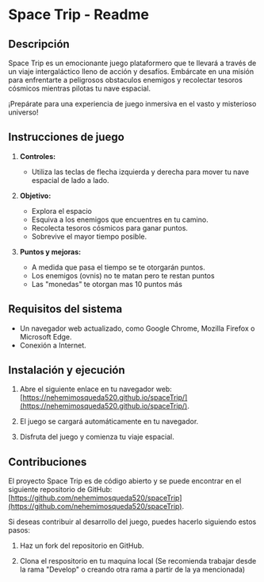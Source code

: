 # Space Trip - Readme

## Descripción

Space Trip es un emocionante juego plataformero que te llevará a través de un viaje intergaláctico lleno de acción y desafíos. Embárcate en una misión para enfrentarte a peligrosos obstaculos enemigos y recolectar tesoros cósmicos mientras pilotas tu nave espacial.

¡Prepárate para una experiencia de juego inmersiva en el vasto y misterioso universo!

## Instrucciones de juego

1. **Controles:**
   - Utiliza las teclas de flecha izquierda y derecha para mover tu nave espacial de lado a lado.

2. **Objetivo:**
   - Explora el espacio 
   - Esquiva a los enemigos que encuentres en tu camino.
   - Recolecta tesoros cósmicos para ganar puntos.
   - Sobrevive el mayor tiempo posible.

3. **Puntos y mejoras:**
   - A medida que pasa el tiempo se te otorgarán puntos.
   - Los enemigos (ovnis) no te matan pero te restan puntos
   - Las "monedas" te otorgan mas 10 puntos más
  
## Requisitos del sistema

- Un navegador web actualizado, como Google Chrome, Mozilla Firefox o Microsoft Edge.
- Conexión a Internet.

## Instalación y ejecución

1. Abre el siguiente enlace en tu navegador web: [https://nehemimosqueda520.github.io/spaceTrip/](https://nehemimosqueda520.github.io/spaceTrip/).

2. El juego se cargará automáticamente en tu navegador.

3. Disfruta del juego y comienza tu viaje espacial.

## Contribuciones

El proyecto Space Trip es de código abierto y se puede encontrar en el siguiente repositorio de GitHub: [https://github.com/nehemimosqueda520/spaceTrip](https://github.com/nehemimosqueda520/spaceTrip).

Si deseas contribuir al desarrollo del juego, puedes hacerlo siguiendo estos pasos:

1. Haz un fork del repositorio en GitHub.

2. Clona el respositorio en tu maquina local (Se recomienda trabajar desde la rama "Develop" o creando otra rama a partir de la ya mencionada)
